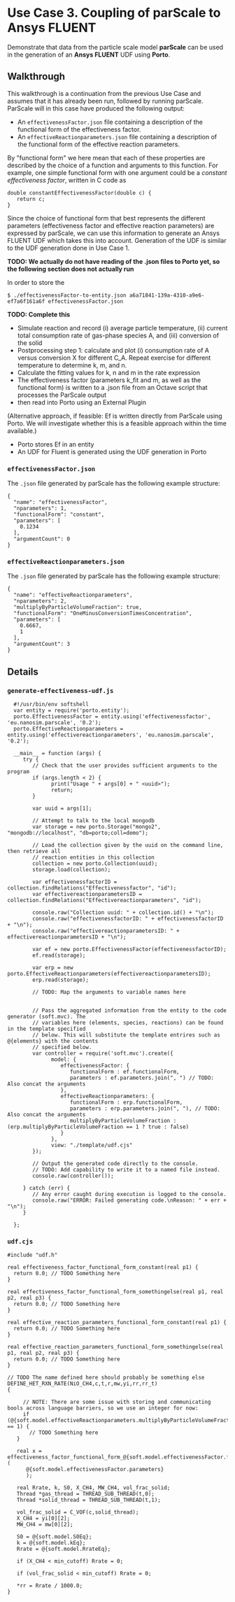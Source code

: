 # Use Case 3. Coupling of parScale to Ansys FLUENT

Demonstrate that data from the particle scale model **parScale** can be used in the generation of an **Ansys FLUENT** UDF using **Porto**. 


## Walkthrough

This walkthrough is a continuation from the previous Use Case and assumes that it has already been run, followed by running parScale. ParScale will in this case have produced the following output:

* An `effectivenessFactor.json` file containing a description of the functional form of the effectiveness factor.
* An `effectiveReactionparameters.json` file containing a description of the functional form of the effective reaction parameters.

By "functional form" we here mean that each of these properties are described by the choice of a function and arguments to this function. For example, one simple functional form with one argument could be a _constant effectiveness factor_, written in C code as

    double constantEffectivenessFactor(double c) {
       return c;
    }

Since the choice of functional form that best represents the different parameters (effectiveness factor and effective reaction parameters) are expressed by parScale, we can use this information to generate an Ansys FLUENT UDF which takes this into account. Generation of the UDF is similar to the UDF generation done in Use Case 1.

**TODO: We actually do not have reading of the .json files to Porto yet, so the following section does not actually run**

In order to store the 

    $ ./effectivenessFactor-to-entity.json a6a71841-139a-4310-a9e6-ef7a6f161a6f effectivenessFactor.json

**TODO: Complete this**

* Simulate reaction and record (i) average particle temperature, (ii) current total consumption rate of gas-phase species A, and (iii) conversion of the solid
* Postprocessing step 1: calculate and plot (i) consumption rate of A versus conversion X for different C_A. Repeat exercise for different temperature to determine k, m, and n.
* Calculate the fitting values for k, n and m in the rate expression
* The effectiveness factor (parameters k_fit and m, as well as the functional form) is written to a .json file from an Octave script that processes the ParScale output
* then read into Porto using an External Plugin

(Alternative approach, if feasible: Ef is written directly from ParScale using Porto. We will investigate whether this is a feasible approach within the time available.)

* Porto stores Ef in an entity
* An UDF for Fluent is generated using the UDF generation in Porto



### `effectivenessFactor.json`

The `.json` file generated by parScale has the following example structure:

    {
      "name": "effectivenessFactor",
      "nparameters": 1,
      "functionalForm": "constant",
      "parameters": [
        0.1234
      ],
      "argumentCount": 0
    }

### `effectiveReactionparameters.json`

The `.json` file generated by parScale has the following example structure:

    {
      "name": "effectiveReactionparameters",
      "nparameters": 2,
      "multiplyByParticleVolumeFraction": true,
      "functionalForm": "OneMinusConversionTimesConcentration",
      "parameters": [
        0.6667,
        1
      ],
      "argumentCount": 3
    }

## Details

### `generate-effectiveness-udf.js`

      #!/usr/bin/env softshell
      var entity = require('porto.entity');
      porto.EffectivenessFactor = entity.using('effectivenessfactor', 'eu.nanosim.parscale', '0.2');
      porto.EffectiveReactionparameters = entity.using('effectivereactionparameters', 'eu.nanosim.parscale', '0.2');

      __main__ = function (args) {
         try {
            // Check that the user provides sufficient arguments to the program
            if (args.length < 2) {
                  print("Usage " + args[0] + " <uuid>");
                  return;
            }

            var uuid = args[1];

            // Attempt to talk to the local mongodb
            var storage = new porto.Storage("mongo2", "mongodb://localhost", "db=porto;coll=demo");

            // Load the collection given by the uuid on the command line, then retrieve all
            // reaction entities in this collection
            collection = new porto.Collection(uuid);
            storage.load(collection);

            var effectivenessfactorID = collection.findRelations("Effectivenessfactor", "id");
            var effectivereactionparametersID = collection.findRelations("Effectivereactionparameters", "id");

            console.raw("Collection uuid: " + collection.id() + "\n");
            console.raw("effectivenessfactorID: " + effectivenessfactorID + "\n");
            console.raw("effectivereactionparametersID: " + effectivereactionparametersID + "\n");

            var ef = new porto.EffectivenessFactor(effectivenessfactorID);
            ef.read(storage);

            var erp = new porto.EffectiveReactionparameters(effectivereactionparametersID);
            erp.read(storage);
            
            // TODO: Map the arguments to variable names here


            // Pass the aggregated information from the entity to the code generator (soft.mvc). The
            // variables here (elements, species, reactions) can be found in the template specified
            // below. This will substitute the template entrires such as @{elements} with the contents
            // specified below.
            var controller = require('soft.mvc').create({
                  model: {
                     effectivenessFactor: {
                        functionalForm : ef.functionalForm,
                        parameters : ef.parameters.join(", ") // TODO: Also concat the arguments
                     }, 
                     effectiveReactionparameters: {
                        functionalForm : erp.functionalForm,
                        parameters : erp.parameters.join(", "), // TODO: Also concat the arguments
                        multiplyByParticleVolumeFraction : (erp.multiplyByParticleVolumeFraction == 1 ? true : false)
                     }
                  },
                  view: "./template/udf.cjs"
            });

            // Output the generated code directly to the console.
            // TODO: Add capability to write it to a named file instead.
            console.raw(controller());

         } catch (err) {
            // Any error caught during execution is logged to the console.
            console.raw("ERROR: Failed generating code.\nReason: " + err + "\n");
         }

      };






### `udf.cjs`

    #include "udf.h"

    real effectiveness_factor_functional_form_constant(real p1) {
      return 0.0; // TODO Something here
    }

    real effectiveness_factor_functional_form_somethingelse(real p1, real p2, real p3) {
      return 0.0; // TODO Something here
    }

    real effective_reaction_parameters_functional_form_constant(real p1) {
      return 0.0; // TODO Something here
    }

    real effective_reaction_parameters_functional_form_somethingelse(real p1, real p2, real p3) {
      return 0.0; // TODO Something here
    }

    // TODO The name defined here should probably be something else
    DEFINE_HET_RXN_RATE(NiO_CH4,c,t,r,mw,yi,rr,rr_t)
    {

         // NOTE: There are some issue with storing and communicating bools across language barriers, so we use an integer for now: 
         if (@{soft.model.effectiveReactionparameters.multiplyByParticleVolumeFraction} == 1) {
           // TODO Something here
       }

       real x = effectiveness_factor_functional_form_@{soft.model.effectivenessFactor.functionalForm}(
          @{soft.model.effectivenessFactor.parameters}
          );

       real Rrate, k, S0, X_CH4, MW_CH4, vol_frac_solid;
       Thread *gas_thread = THREAD_SUB_THREAD(t,0);
       Thread *solid_thread = THREAD_SUB_THREAD(t,1);

       vol_frac_solid = C_VOF(c,solid_thread);
       X_CH4 = yi[0][2];
       MW_CH4 = mw[0][2];

       S0 = @{soft.model.S0Eq}; 
       k = @{soft.model.kEq};
       Rrate = @{soft.model.RrateEq};  

       if (X_CH4 < min_cutoff) Rrate = 0;     

       if (vol_frac_solid < min_cutoff) Rrate = 0;		  

       *rr = Rrate / 1000.0;
    }
